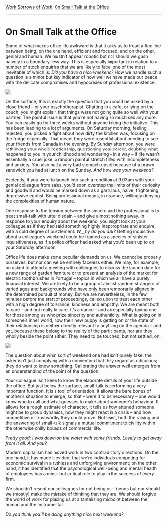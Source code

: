 [Work:](https://www.theschooloflife.com/thebookoflife/category/work/)[Sorrows of Work](https://www.theschooloflife.com/thebookoflife/category/work/sorrows-of-work/): [On Small Talk at the Office](https://www.theschooloflife.com/thebookoflife/on-small-talk-at-the-office/)

* * *

# On Small Talk at the Office

Some of what makes office life awkward is that it asks us to tread a fine line between being, on the one hand, efficient and focused, and on the other, genial and human. We mustn’t appear robotic but nor should we gush naively in a boundary-less way. This is especially important in relation to a number of stock enquiries that we are likely to face, one of the most inevitable of which is: _Did you have a nice weekend?_ How we handle such a question is a minor but key indicator of how well we have made our peace with the delicate compromises and hypocrisies of professional existence.

![](https://www.theschooloflife.com/thebookoflife/wp-content/uploads/2019/04/Office-Small-Talk-1024x683.jpg)

On the surface, this is exactly the question that you could be asked by a close friend – or your psychotherapist. Chatting in a cafe, or lying on the couch, you might explain that things were not going quite so well with your partner. The painful issue is that you’re not having so much sex any more. You can easily go for three weeks without anyone taking the initiative. This has been leading to a lot of arguments. On Saturday morning, feeling rejected, you picked a fight about how dirty the kitchen was, focusing on the fridge especially. That meant they were resentful about needing to see your friends from Canada in the evening. By Sunday afternoon, you were rethinking your whole relationship, questioning your career, doubting what happened to you in your childhood and wondering – in a way – if life wasn’t essentially a cruel joke, a random painful stretch filled with incompleteness and anxiety. You also had a very bad stomach upset because of a prawn sandwich you had at lunch on the Sunday. _And how was your weekend?_

Evidently, if you were to launch into such a rendition at 9.03am with your genial colleague from sales, you’d soon overstep the limits of their curiosity and goodwill and would be marked down as a garrulous, naive, frightening, depressive egotist. Being professional means, in essence, willingly denying the complexities of human nature.

One response to the tension between the sincere and the professional is to treat small-talk with utter disdain – and give almost nothing away. In response to your enquiry about the weekend, you might look at your colleague as if they had said something highly inappropriate and enquire, with a cold degree of puzzlement: _W__hy do you ask?_ Getting inquisitive about a colleague’s weekend could be framed as a species of sinister inquisitiveness, as if a police officer had asked what you’d been up to on your Saturday afternoon.

Office life does make some peculiar demands on us. We cannot be properly ourselves, but nor can we be entirely faceless either. We may, for example, be asked to attend a meeting with colleagues to discuss the launch date for a new range of garden furniture or to present an analysis of the market for electric toothbrushes in Portugal – topics in which we all have a purely financial interest. We are likely to be a group of almost random strangers of varied ages and backgrounds who have only been temporarily aligned in the determined pursuit of money. But we are nevertheless, in the few minutes before the start of proceedings, called upon to treat each other with a high degree of tolerance, kindness and empathy. We are meant both to care – and not really to care. It’s a dance – and an especially taxing one for those among us who prize sincerity and authenticity. What is going on in someone’s inner world, how their new puppy is getting on or the state of their relationship is neither directly relevant to anything on the agenda – and yet, because these belong to the reality of the participants, nor are they wholly beside the point either. They need to be touched, but not settled, on.

![](https://www.theschooloflife.com/thebookoflife/wp-content/uploads/2019/04/Office-Small-Talk-2-1024x768.jpg)

The question about what sort of weekend one had isn’t purely fake; the asker isn’t just complying with a convention that they regard as ridiculous; they do want to know something. Calibrating the answer well emerges from an understanding of the point of the question.

Your colleague isn’t keen to know the elaborate details of your life outside the office. But just below the surface, small-talk is performing a very important function. It is a tool of orientation. It allows the bare bones of another’s situation to emerge, so that – were it to be necessary – one would know who to call and what guesses to make about someone’s behaviour. It allows for a rough estimate of character, it tells us how attuned someone might be to group dynamics, how they might react in a crisis – and how competitive or trustworthy they could prove. Not least, both the raising and the answering of small-talk signals a mutual commitment to civility within the otherwise chilly bounds of commercial life.

_Pretty good; I was down on the water with some friends. Lovely to get away from it all. And you?_

Modern capitalism has moved work in two contradictory directions. On the one hand, it has made it evident that we’re individuals competing for economic survival in a ruthless and unforgiving environment; on the other hand, it has identified that the psychological well-being and mental health of employees has a minor but critical role to play in the success of every firm.

We shouldn’t resent our colleagues for not being our friends but nor should we (mostly) make the mistake of thinking that they are. We should forgive the world of work for placing us at a tantalising midpoint between the human and the instrumental.

_Do you think you’ll be doing anything nice next weekend?_
